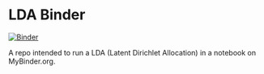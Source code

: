 # LDA Binder

[![Binder](https://mybinder.org/badge_logo.svg)](https://mybinder.org/v2/gh/Biancabrown/LDA-binder/master)

A repo intended to run a LDA (Latent Dirichlet Allocation)
in a notebook on MyBinder.org.


